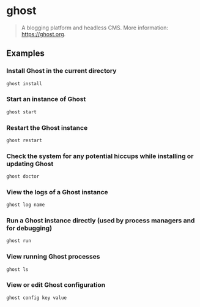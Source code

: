 # ghost

> A blogging platform and headless CMS. More information: <https://ghost.org>.

## Examples

### Install Ghost in the current directory

```bash
ghost install
```

### Start an instance of Ghost

```bash
ghost start
```

### Restart the Ghost instance

```bash
ghost restart
```

### Check the system for any potential hiccups while installing or updating Ghost

```bash
ghost doctor
```

### View the logs of a Ghost instance

```bash
ghost log name
```

### Run a Ghost instance directly (used by process managers and for debugging)

```bash
ghost run
```

### View running Ghost processes

```bash
ghost ls
```

### View or edit Ghost configuration

```bash
ghost config key value
```
